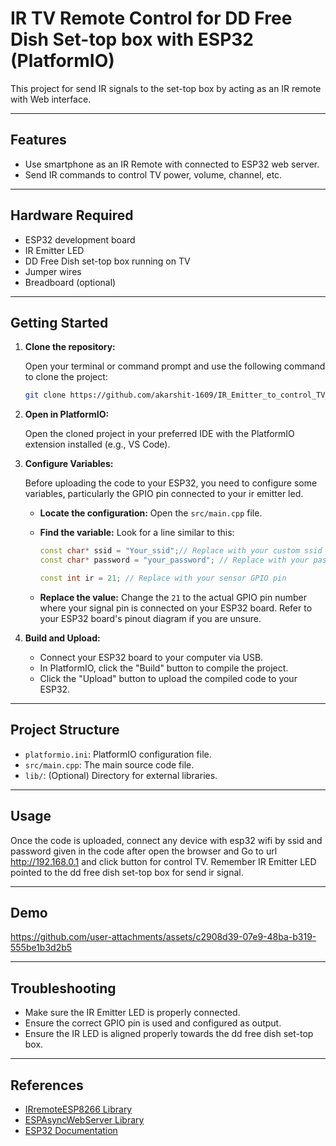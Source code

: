 # IR TV Remote Control for DD Free Dish Set-top box with ESP32 (PlatformIO)

This project for send IR signals to the set-top box by acting as an IR remote with Web interface.

---

## Features

- Use smartphone as an IR Remote with connected to ESP32 web server.
- Send IR commands to control TV power, volume, channel, etc.

---

## Hardware Required

- ESP32 development board
- IR Emitter LED
- DD Free Dish set-top box running on TV
- Jumper wires
- Breadboard (optional)

---


## Getting Started

1.  **Clone the repository:**

    Open your terminal or command prompt and use the following command to clone the project:

    ```bash
    git clone https://github.com/akarshit-1609/IR_Emitter_to_control_TV_by_Web_application_with_ESP32.git
    ```

2.  **Open in PlatformIO:**

    Open the cloned project in your preferred IDE with the PlatformIO extension installed (e.g., VS Code).

3.  **Configure Variables:**

    Before uploading the code to your ESP32, you need to configure some variables, particularly the GPIO pin connected to your ir emitter led.

    *   **Locate the configuration:** Open the `src/main.cpp` file.
    *   **Find the variable:** Look for a line similar to this:

        ```c++
        const char* ssid = "Your_ssid";// Replace with your custom ssid
        const char* password = "your_password"; // Replace with your password

        const int ir = 21; // Replace with your sensor GPIO pin
        ```

    *   **Replace the value:** Change the `21` to the actual GPIO pin number where your signal pin is connected on your ESP32 board. Refer to your ESP32 board's pinout diagram if you are unsure.

4.  **Build and Upload:**

    *   Connect your ESP32 board to your computer via USB.
    *   In PlatformIO, click the "Build" button to compile the project.
    *   Click the "Upload" button to upload the compiled code to your ESP32.

---

## Project Structure

*   `platformio.ini`: PlatformIO configuration file.
*   `src/main.cpp`: The main source code file.
*   `lib/`: (Optional) Directory for external libraries.

---


## Usage

Once the code is uploaded, connect any device with esp32 wifi by ssid and password given in the code after open the browser and Go to url http://192.168.0.1 and click button for control TV. Remember IR Emitter LED pointed to the dd free dish set-top box for send ir signal.

---

## Demo

https://github.com/user-attachments/assets/c2908d39-07e9-48ba-b319-555be1b3d2b5

---

## Troubleshooting

- Make sure the IR Emitter LED is properly connected.
- Ensure the correct GPIO pin is used and configured as output.
- Ensure the IR LED is aligned properly towards the dd free dish set-top box.

---

## References

- [IRremoteESP8266 Library](https://github.com/crankyoldgit/IRremoteESP8266)
- [ESPAsyncWebServer Library](https://github.com/esphome/ESPAsyncWebServer)
- [ESP32 Documentation](https://docs.espressif.com/projects/esp-idf/en/latest/)
